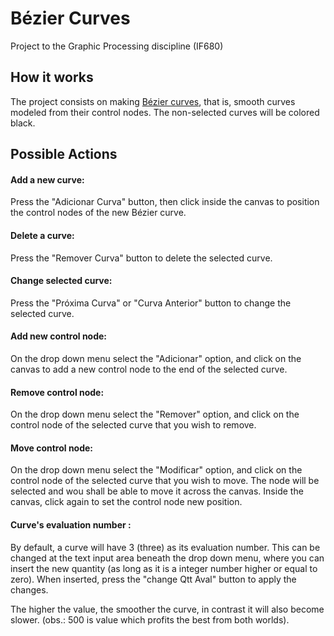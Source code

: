 # Bézier Curves
Project to the Graphic Processing discipline (IF680)

## How it works
The project consists on making [Bézier curves](https://en.wikipedia.org/wiki/B%C3%A9zier_curve), that is, smooth curves modeled from their control nodes.
The non-selected curves will be colored black.

## Possible Actions
#### Add a new curve:
Press the "Adicionar Curva" button, then click inside the canvas to position the control nodes of the new Bézier curve.

#### Delete a curve:
Press the "Remover Curva" button to delete the selected curve.

#### Change selected curve:
Press the "Próxima Curva" or "Curva Anterior" button to change the selected curve.

#### Add new control node:
On the drop down menu select the "Adicionar" option, and click on the canvas to add a new control node to the end of the selected curve.

#### Remove control node:
On the drop down menu select the "Remover" option, and click on the control node of the selected curve that you wish to remove.

#### Move control node:
On the drop down menu select the "Modificar" option, and click on the control node of the selected curve that you wish to move. The node will be selected and wou shall be able to move it across the canvas. Inside the canvas, click again to set the control node new position.

#### Curve's evaluation number :
By default, a curve will have 3 (three) as its evaluation number. This can be changed at the text input area beneath the drop down menu, where you can insert the new quantity (as long as it is a integer number higher or equal to zero). When inserted, press the "change Qtt Aval" button to apply the changes.

The higher the value, the smoother the curve, in contrast it will also become slower. (obs.: 500 is  value which profits the best from both worlds).
